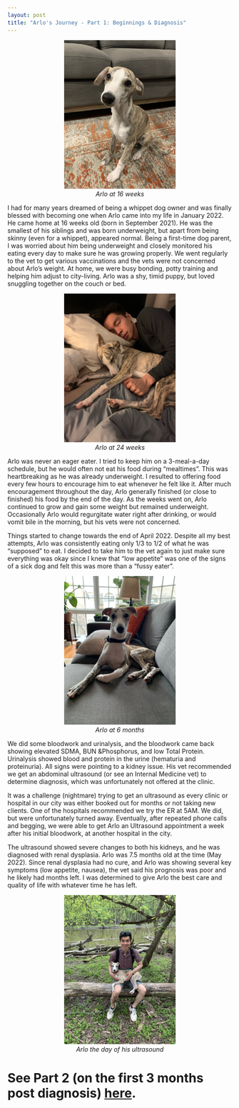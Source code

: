 ```yaml
---
layout: post
title: "Arlo's Journey - Part 1: Beginnings & Diagnosis"
---
```

<div style="text-align:center">
<img src="/assets/images/arlo_journey1a.jpeg" width="250"/>
<br><i>Arlo at 16 weeks</i>
</div>

I had for many years dreamed of being a whippet dog owner and was finally blessed with becoming one when Arlo came into my life in January 2022.  He came home at 16 weeks old (born in September 2021).  He was the smallest of his siblings and was born underweight, but apart from being skinny (even for a whippet), appeared normal. Being a first-time dog parent, I was worried about him being underweight and closely monitored his eating every day to make sure he was growing properly. We went regularly to the vet to get various vaccinations and the vets were not concerned about Arlo’s weight. At home, we were busy bonding, potty training and helping him adjust to city-living.  Arlo was a shy, timid puppy, but loved snuggling together on the couch or bed. 

<div style="text-align:center">
<img src="/assets/images/arlo_journey1b.jpeg" width="250"/>
<br><i>Arlo at 24 weeks</i>
</div>

Arlo was never an eager eater. I tried to keep him on a 3-meal-a-day schedule, but he would often not eat his food during “mealtimes”. This was heartbreaking as he was already underweight.  I resulted to offering food every few hours to encourage him to eat whenever he felt like it. After much encouragement throughout the day, Arlo generally finished (or close to finished) his food by the end of the day. As the weeks went on, Arlo continued to grow and gain some weight but remained underweight. Occasionally Arlo would regurgitate water right after drinking, or would vomit bile in the morning, but his vets were not concerned. 

Things started to change towards the end of April 2022. Despite all my best attempts, Arlo was consistently eating only 1/3 to 1/2 of what he was “supposed” to eat. I decided to take him to the vet again to just make sure everything was okay since I knew that “low appetite” was one of the signs of a sick dog and felt this was more than a “fussy eater”.  

<div style="text-align:center">
<img src="/assets/images/arlo_journey1c.jpeg" width="250"/>
<br><i>Arlo at 6 months</i>
</div>

We did some bloodwork and urinalysis, and the bloodwork came back showing elevated SDMA, BUN &Phosphorus, and low Total Protein.  Urinalysis showed blood and protein in the urine (hematuria and proteinuria). All signs were pointing to a kidney issue. His vet recommended we get an abdominal ultrasound (or see an Internal Medicine vet) to determine diagnosis, which was unfortunately not offered at the clinic.  

It was a challenge (nightmare) trying to get an ultrasound as every clinic or hospital in our city was either booked out for months or not taking new clients. One of the hospitals recommended we try the ER at 5AM.  We did, but were unfortunately turned away. Eventually, after repeated phone calls and begging, we were able to get Arlo an Ultrasound appointment a week after his initial bloodwork, at another hospital in the city.  

The ultrasound showed severe changes to both his kidneys, and he was diagnosed with renal dysplasia. Arlo was 7.5 months old at the time (May 2022). Since renal dysplasia had no cure, and Arlo was showing several key symptoms (low appetite, nausea), the vet said his prognosis was poor and he likely had months left. I was determined to give Arlo the best care and quality of life with whatever time he has left.

<div style="text-align:center">
<img src="/assets/images/arlo_journey1d.jpeg" width="250"/>
<br><i>Arlo the day of his ultrasound</i>
</div>

# See Part 2 (on the first 3 months post diagnosis) [here](/journey2).

